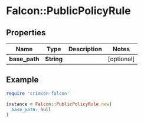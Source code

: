 # Falcon::PublicPolicyRule

## Properties

| Name | Type | Description | Notes |
| ---- | ---- | ----------- | ----- |
| **base_path** | **String** |  | [optional] |

## Example

```ruby
require 'crimson-falcon'

instance = Falcon::PublicPolicyRule.new(
  base_path: null
)
```


